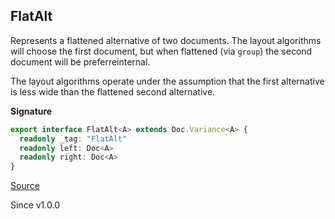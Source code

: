 ## FlatAlt

Represents a flattened alternative of two documents. The layout algorithms
will choose the first document, but when flattened (via `group`) the second
document will be preferreinternal.

The layout algorithms operate under the assumption that the first alternative
is less wide than the flattened second alternative.

**Signature**

```ts
export interface FlatAlt<A> extends Doc.Variance<A> {
  readonly _tag: "FlatAlt"
  readonly left: Doc<A>
  readonly right: Doc<A>
}
```

[Source](https://github.com/Effect-TS/effect/tree/main/packages/printer/src/Doc.ts#L204)

Since v1.0.0